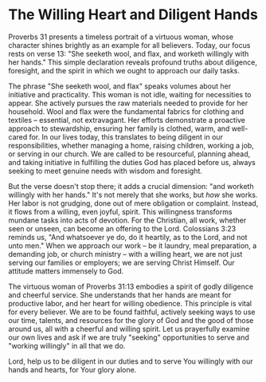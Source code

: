 # The Willing Heart and Diligent Hands

Proverbs 31 presents a timeless portrait of a virtuous woman, whose character shines brightly as an example for all believers. Today, our focus rests on verse 13: "She seeketh wool, and flax, and worketh willingly with her hands." This simple declaration reveals profound truths about diligence, foresight, and the spirit in which we ought to approach our daily tasks.

The phrase "She seeketh wool, and flax" speaks volumes about her initiative and practicality. This woman is not idle, waiting for necessities to appear. She actively pursues the raw materials needed to provide for her household. Wool and flax were the fundamental fabrics for clothing and textiles – essential, not extravagant. Her efforts demonstrate a proactive approach to stewardship, ensuring her family is clothed, warm, and well-cared for. In our lives today, this translates to being diligent in our responsibilities, whether managing a home, raising children, working a job, or serving in our church. We are called to be resourceful, planning ahead, and taking initiative in fulfilling the duties God has placed before us, always seeking to meet genuine needs with wisdom and foresight.

But the verse doesn't stop there; it adds a crucial dimension: "and worketh willingly with her hands." It's not merely that she works, but *how* she works. Her labor is not grudging, done out of mere obligation or complaint. Instead, it flows from a willing, even joyful, spirit. This willingness transforms mundane tasks into acts of devotion. For the Christian, all work, whether seen or unseen, can become an offering to the Lord. Colossians 3:23 reminds us, "And whatsoever ye do, do it heartily, as to the Lord, and not unto men." When we approach our work – be it laundry, meal preparation, a demanding job, or church ministry – with a willing heart, we are not just serving our families or employers; we are serving Christ Himself. Our attitude matters immensely to God.

The virtuous woman of Proverbs 31:13 embodies a spirit of godly diligence and cheerful service. She understands that her hands are meant for productive labor, and her heart for willing obedience. This principle is vital for every believer. We are to be found faithful, actively seeking ways to use our time, talents, and resources for the glory of God and the good of those around us, all with a cheerful and willing spirit. Let us prayerfully examine our own lives and ask if we are truly "seeking" opportunities to serve and "working willingly" in all that we do.

Lord, help us to be diligent in our duties and to serve You willingly with our hands and hearts, for Your glory alone.
